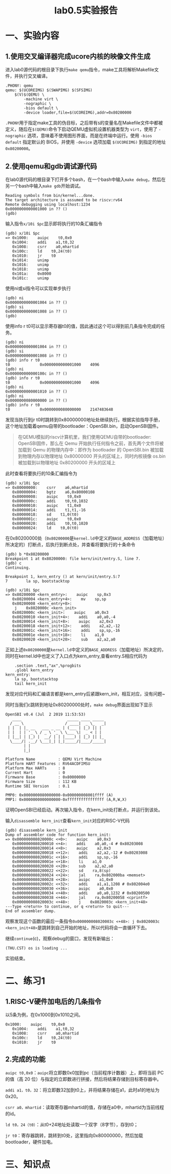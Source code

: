 <h1><center>lab0.5实验报告</center></h1>

# 一、实验内容

## 1.使用交叉编译器完成ucore内核的映像文件生成

进入lab0源代码的根目录下执行`make qemu`指令，make工具将解析Makefile文件，并执行交叉编译。

```
.PHONY: qemu 
qemu: $(UCOREIMG) $(SWAPIMG) $(SFSIMG)
    $(V)$(QEMU) \
        -machine virt \
        -nographic \
        -bios default \
        -device loader,file=$(UCOREIMG),addr=0x80200000
```

`.PHONY`用于指定make工具的伪目标，之后带有`$`的变量名在Makefile文件中都被定义，随后在`$(QEMU)`命令下启动QEMU虚拟机设置机器类型为 `virt`，使用了 `-nographic` 选项，意味着不使用图形界面，而是在终端中运行。使用 `-bios default` 指定默认的 BIOS，并使用 `-device` 选项加载 `$(UCOREIMG)` 到指定的地址 `0x80200000`。



## 2.使用qemu和gdb调试源代码

在lab0源代码的根目录下打开多个bash，在一个bash中输入`make debug`，然后在另一个bash中输入`make gdb`开始调试。

```
Reading symbols from bin/kernel...done.
The target architecture is assumed to be riscv:rv64
Remote debugging using localhost:1234
0x0000000000001000 in ?? ()
(gdb)
```

输入指令`x/10i $pc`显示即将执行的10条汇编指令

```
(gdb) x/10i $pc
=> 0x1000:    auipc    t0,0x0
   0x1004:    addi    a1,t0,32
   0x1008:    csrr    a0,mhartid
   0x100c:    ld    t0,24(t0)
   0x1010:    jr    t0
   0x1014:    unimp
   0x1016:    unimp
   0x1018:    unimp
   0x101a:    0x8000
   0x101c:    unimp
```

使用ni或si指令可以实现单步执行

```
(gdb) ni
0x0000000000001004 in ?? ()
(gdb) si
0x0000000000001008 in ?? ()
(gdb) 
```

使用info r t0可以显示寄存器t0的值，因此通过这个可以得到前几条指令完成的任务。

```
(gdb) ni
0x0000000000001004 in ?? ()
(gdb) si
0x0000000000001008 in ?? ()
(gdb) info r t0
t0             0x0000000000001000    4096
(gdb) ni
0x000000000000100c in ?? ()
(gdb) info r t0
t0             0x0000000000001000    4096
(gdb) ni
0x0000000000001010 in ?? ()
(gdb) ni
0x0000000080000000 in ?? ()
(gdb) info r t0
t0             0x0000000080000000    2147483648
```

发现当执行到jr t0时跳转到0x80000000地址处继续执行。根据实验指导手册，这个地址加载着qemu自带的bootloader：OpenSBI.bin，启动OpenSBI固件。

> 在QEMU模拟的riscv计算机里，我们使用QEMU自带的bootloader: OpenSBI固件，那么在 Qemu 开始执行任何指令之前，首先两个文件将被加载到 Qemu 的物理内存中：即作为 bootloader 的 OpenSBI.bin 被加载到物理内存以物理地址 0x80000000 开头的区域上，同时内核镜像 os.bin 被加载到以物理地址 0x80200000 开头的区域上

此时查看将要执行的10条汇编指令为

```
(gdb) x/10i $pc
=> 0x80000000:    csrr    a6,mhartid
   0x80000004:    bgtz    a6,0x80000108
   0x80000008:    auipc    t0,0x0
   0x8000000c:    addi    t0,t0,1032
   0x80000010:    auipc    t1,0x0
   0x80000014:    addi    t1,t1,-16
   0x80000018:    sd    t1,0(t0)
   0x8000001c:    auipc    t0,0x0
   0x80000020:    addi    t0,t0,1020
   0x80000024:    ld    t0,0(t0)
```

在0x80200000处（`0x80200000`是`kernel.ld`中定义的`BASE_ADDRESS`（加载地址）所决定的）打断点，后执行到断点处，并查看将要执行的十条命令

```
(gdb) b *0x80200000
Breakpoint 1 at 0x80200000: file kern/init/entry.S, line 7.
(gdb) c
Continuing.

Breakpoint 1, kern_entry () at kern/init/entry.S:7
7        la sp, bootstacktop
```

```
(gdb) x/10i $pc
=> 0x80200000 <kern_entry>:    auipc    sp,0x3
   0x80200004 <kern_entry+4>:    mv    sp,sp
   0x80200008 <kern_entry+8>:    
    j    0x8020000c <kern_init>
   0x8020000c <kern_init>:    auipc    a0,0x3
   0x80200010 <kern_init+4>:    addi    a0,a0,-4
   0x80200014 <kern_init+8>:    auipc    a2,0x3
   0x80200018 <kern_init+12>:    addi    a2,a2,-12
   0x8020001c <kern_init+16>:    addi    sp,sp,-16
   0x8020001e <kern_init+18>:    li    a1,0
   0x80200020 <kern_init+20>:    sub    a2,a2,a0
```

正如上述`0x80200000`是`kernel.ld`中定义的`BASE_ADDRESS`（加载地址）所决定的，同时在kernel.ld中也定义了入口点为kern_entry,查看entry.S相应代码为




        .section .text,"ax",%progbits
        .globl kern_entry
    kern_entry:
        la sp, bootstacktop
        tail kern_init

发现对应代码和汇编语言都是kern_entry后紧跟kern_init，相互对应，没有问题~

同时当我们c跳转到地址0x80200000处时，`make debug`界面出现如下显示

```
OpenSBI v0.4 (Jul  2 2019 11:53:53)
   ____                    _____ ____ _____
  / __ \                  / ____|  _ \_   _|
 | |  | |_ __   ___ _ __ | (___ | |_) || |
 | |  | | '_ \ / _ \ '_ \ \___ \|  _ < | |
 | |__| | |_) |  __/ | | |____) | |_) || |_
  \____/| .__/ \___|_| |_|_____/|____/_____|
        | |
        |_|

Platform Name          : QEMU Virt Machine
Platform HART Features : RV64ACDFIMSU
Platform Max HARTs     : 8
Current Hart           : 0
Firmware Base          : 0x80000000
Firmware Size          : 112 KB
Runtime SBI Version    : 0.1

PMP0: 0x0000000080000000-0x000000008001ffff (A)
PMP1: 0x0000000000000000-0xffffffffffffffff (A,R,W,X)

```

证明OpenSBI已经启动。再次输入指令，在kern_init处打断点，并运行到该处。

输入`disassemble kern_init`查看`kern_init`对应的RISC-V代码

```
(gdb) disassemble kern_init
Dump of assembler code for function kern_init:
=> 0x000000008020000c <+0>:    auipc    a0,0x3
   0x0000000080200010 <+4>:    addi    a0,a0,-4 # 0x80203008
   0x0000000080200014 <+8>:    auipc    a2,0x3
   0x0000000080200018 <+12>:    addi    a2,a2,-12 # 0x80203008
   0x000000008020001c <+16>:    addi    sp,sp,-16
   0x000000008020001e <+18>:    li    a1,0
   0x0000000080200020 <+20>:    sub    a2,a2,a0
   0x0000000080200022 <+22>:    sd    ra,8(sp)
   0x0000000080200024 <+24>:    jal    ra,0x802000ba <memset>
   0x0000000080200028 <+28>:    auipc    a1,0x0
   0x000000008020002c <+32>:    addi    a1,a1,1208 # 0x802004e0
   0x0000000080200030 <+36>:    auipc    a0,0x0
   0x0000000080200034 <+40>:    addi    a0,a0,1232 # 0x80200500
   0x0000000080200038 <+44>:    jal    ra,0x80200058 <cprintf>
   0x000000008020003c <+48>:    j    0x8020003c <kern_init+48>
---Type <return> to continue, or q <return> to quit---
End of assembler dump.
```

观察发现这个函数的最后一条指令`0x000000008020003c <+48>: j 0x8020003c <kern_init+48>`是跳转到自己开始的地址，所以代码将会一直循环下去。

继续`continue`(c)，观察debug的窗口，发现有新输出：

```
(THU.CST) os is loading ...
```

实验结束。



# 二、练习1

## 1.RISC-V硬件加电后的几条指令

以5条为例，在0x1000到0x1010之间。

```
0x1000:    auipc    t0,0x0
   0x1004:    addi    a1,t0,32
   0x1008:    csrr    a0,mhartid
   0x100c:    ld    t0,24(t0)
   0x1010:    jr    t0
```

## 2.完成的功能

`auipc t0,0x0`：`auipc`将立即数0x0加到pc（当前程序计数器）上，即将当前 PC 的值（高 20 位）与指定的立即数进行拼接，然后将结果存储到目标寄存器中。

`addi a1，t0，32`：将立即数32加到t0上，并将结果存储在a1，此时a1的地址为0x20。

`csrr a0，mhartid`：读取寄存器mhartid的值，存储在a0中，mhartid为当前线程的id。

`ld t0，24（t0）`：从t0+24地址处读取一个双字（8字节），存到t0；

`jr t0`：寄存器跳转，跳转到t0处，这里指向0x80000000，然后加载bootloader，硬件加电。



# 三、知识点


